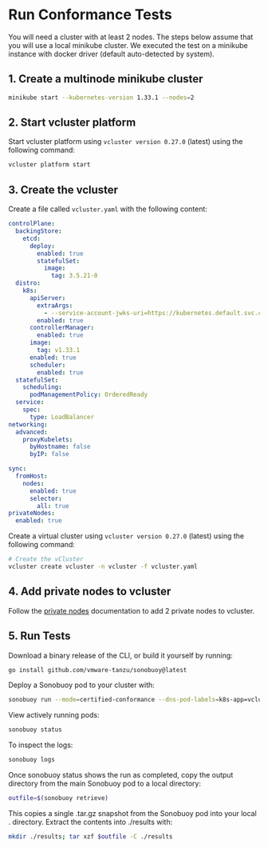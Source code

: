 # Run Conformance Tests

You will need a cluster with at least 2 nodes.
The steps below assume that you will use a local minikube cluster.
We executed the test on a minikube instance with docker driver
(default auto-detected by system).

## 1. Create a multinode minikube cluster

```bash
minikube start --kubernetes-version 1.33.1 --nodes=2
```

## 2. Start vcluster platform

Start vcluster platform using `vcluster version 0.27.0` (latest) using
the following command:

```bash
vcluster platform start
```

## 3. Create the vcluster

Create a file called `vcluster.yaml` with the following content:

```yaml
controlPlane:
  backingStore:
    etcd:
      deploy:
        enabled: true
        statefulSet:
          image:
            tag: 3.5.21-0
  distro:
    k8s:
      apiServer:
        extraArgs:
          - --service-account-jwks-uri=https://kubernetes.default.svc.cluster.local/openid/v1/jwks
        enabled: true
      controllerManager:
        enabled: true
      image:
        tag: v1.33.1
      enabled: true
      scheduler:
        enabled: true
  statefulSet:
    scheduling:
      podManagementPolicy: OrderedReady
  service:
    spec:
      type: LoadBalancer
networking:
  advanced:
    proxyKubelets:
      byHostname: false
      byIP: false

sync:
  fromHost:
    nodes:
      enabled: true
      selector:
        all: true
privateNodes:
  enabled: true
```

Create a virtual cluster using `vcluster version 0.27.0` (latest) using
the following command:

```bash
# Create the vCluster
vcluster create vcluster -n vcluster -f vcluster.yaml
```

## 4. Add private nodes to vcluster

Follow the [private nodes](https://www.vcluster.com/docs/vcluster/deploy/worker-nodes/private-nodes/join) documentation to
add 2 private nodes to vcluster.

## 5. Run Tests

Download a binary release of the CLI, or build it yourself by running:

```bash
go install github.com/vmware-tanzu/sonobuoy@latest
```

Deploy a Sonobuoy pod to your cluster with:

```bash
sonobuoy run --mode=certified-conformance --dns-pod-labels=k8s-app=vcluster-kube-dns
```

View actively running pods:

```bash
sonobuoy status
```

To inspect the logs:

```bash
sonobuoy logs
```

Once sonobuoy status shows the run as completed, copy the output directory from
the main Sonobuoy pod to a local directory:

```bash
outfile=$(sonobuoy retrieve)
```

This copies a single .tar.gz snapshot from the Sonobuoy pod into your local .
directory. Extract the contents into ./results with:

```bash
mkdir ./results; tar xzf $outfile -C ./results
```
